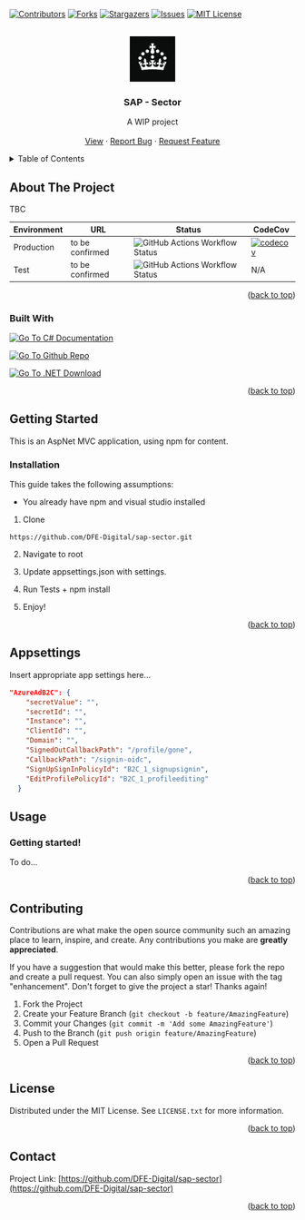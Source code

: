<a name="readme-top"></a>

<!-- PROJECT SHIELDS -->
<!--
*** I'm using markdown "reference style" links for readability.
*** Reference links are enclosed in brackets [ ] instead of parentheses ( ).
*** See the bottom of this document for the declaration of the reference variables
*** for contributors-url, forks-url, etc. This is an optional, concise syntax you may use.
*** https://www.markdownguide.org/basic-syntax/#reference-style-links
-->
[![Contributors][contributors-shield]][contributors-url]
[![Forks][forks-shield]][forks-url]
[![Stargazers][stars-shield]][stars-url]
[![Issues][issues-shield]][issues-url]
[![MIT License][license-shield]][license-url]




<!-- PROJECT LOGO -->
<br />
<div align="center">
  <a href="https://github.com/DFE-Digital/sap-sector/">
    <img src="docs/logo.png" alt="Logo" width="80" height="80">
  </a>

<h3 align="center">SAP - Sector</h3>

  <p align="center">
    A WIP project
    <br />
    <br />
    <a href="#">View</a>
    ·
    <a href="https://github.com/DFE-Digital/sap-sector/issues/new?labels=bug&template=bug-report---.md">Report Bug</a>
    ·
    <a href="https://github.com/DFE-Digital/sap-sector/issues/new?labels=enhancement&template=feature-request---.md">Request Feature</a>
  </p>
</div>



<!-- TABLE OF CONTENTS -->
<details>
  <summary>Table of Contents</summary>
  <ol>
    <li>
      <a href="#about-the-project">About The Project</a>
      <ul>
        <li><a href="#built-with">Built With</a></li>
      </ul>
    </li>
    <li>
      <a href="#getting-started">Getting Started</a>
      <ul>
        <li><a href="#prerequisites">Prerequisites</a></li>
        <li><a href="#installation">Installation</a></li>
      </ul>
    </li>
    <li><a href="#usage">Usage</a></li>
    <li><a href="#roadmap">Roadmap</a></li>
    <li><a href="#contributing">Contributing</a></li>
    <li><a href="#license">License</a></li>
    <li><a href="#contact">Contact</a></li>
    <li><a href="#acknowledgments">Acknowledgments</a></li>
  </ol>
</details>



<!-- ABOUT THE PROJECT -->
## About The Project

TBC

| Environment | URL | Status | CodeCov
| --- | --- | --- | --- |
| Production | to be confirmed | ![GitHub Actions Workflow Status](https://img.shields.io/github/actions/workflow/status/DFE-Digital/sap-sector/dotnet-prod.yml) | [![codecov](https://codecov.io/gh/DFE-Digital/sap-sector/graph/badge.svg?token=QHYJD0NQHO)](https://codecov.io/gh/DFE-Digital/sap-sector) |
| Test | to be confirmed  | ![GitHub Actions Workflow Status](https://img.shields.io/github/actions/workflow/status/DFE-Digital/sap-sector/dotnet-test.yml) | N/A |


<p align="right">(<a href="#readme-top">back to top</a>)</p>



### Built With
<a href="https://docs.microsoft.com/en-us/dotnet/csharp/"><img src="https://img.shields.io/badge/language-C%23-%23178600" title="Go To C# Documentation"></a>

<a href="https://github.com/DFE-Digital/sap-sector"><img src="https://img.shields.io/badge/github-repo-%2324292e?logo=github" title="Go To Github Repo"></a>


<a href="https://dotnet.microsoft.com/download"><img src="https://img.shields.io/badge/dynamic/xml?color=%23512bd4&label=target&query=%2F%2FTargetFramework%5B1%5D&url=https://raw.githubusercontent.com/DFE-Digital/sap-sector/main/Charybdis.Web/Charybdis.Web.csproj&logo=.net" title="Go To .NET Download"></a>




<p align="right">(<a href="#readme-top">back to top</a>)</p>



<!-- GETTING STARTED -->
## Getting Started

This is an AspNet MVC application, using npm for content. 


### Installation

This guide takes the following assumptions:

* You already have npm and visual studio installed



1. Clone 
``` git
https://github.com/DFE-Digital/sap-sector.git
```

2. Navigate to root

3. Update appsettings.json with settings.

4. Run Tests + npm install

5. Enjoy!


<p align="right">(<a href="#readme-top">back to top</a>)</p>

## Appsettings

Insert appropriate app settings here...

``` json
"AzureAdB2C": {
    "secretValue": "",
    "secretId": "",
    "Instance": "",
    "ClientId": "",
    "Domain": "",
    "SignedOutCallbackPath": "/profile/gone",
    "CallbackPath": "/signin-oidc",
    "SignUpSignInPolicyId": "B2C_1_signupsignin",
    "EditProfilePolicyId": "B2C_1_profileediting"
  }
```

<!-- USAGE EXAMPLES -->
## Usage

### Getting started!

To do...

<p align="right">(<a href="#readme-top">back to top</a>)</p>

<!-- CONTRIBUTING -->
## Contributing

Contributions are what make the open source community such an amazing place to learn, inspire, and create. Any contributions you make are **greatly appreciated**.

If you have a suggestion that would make this better, please fork the repo and create a pull request. You can also simply open an issue with the tag "enhancement".
Don't forget to give the project a star! Thanks again!

1. Fork the Project
2. Create your Feature Branch (`git checkout -b feature/AmazingFeature`)
3. Commit your Changes (`git commit -m 'Add some AmazingFeature'`)
4. Push to the Branch (`git push origin feature/AmazingFeature`)
5. Open a Pull Request

<p align="right">(<a href="#readme-top">back to top</a>)</p>



<!-- LICENSE -->
## License

Distributed under the MIT License. See `LICENSE.txt` for more information.

<p align="right">(<a href="#readme-top">back to top</a>)</p>



<!-- CONTACT -->
## Contact

Project Link: [https://github.com/DFE-Digital/sap-sector](https://github.com/DFE-Digital/sap-sector)

<p align="right">(<a href="#readme-top">back to top</a>)</p>


<!-- MARKDOWN LINKS & IMAGES -->
<!-- https://www.markdownguide.org/basic-syntax/#reference-style-links -->
[contributors-shield]: https://img.shields.io/github/contributors/DFE-Digital/sap-sector.svg?style=for-the-badge
[contributors-url]: https://github.com/DFE-Digital/sap-sector/graphs/contributors
[forks-shield]: https://img.shields.io/github/forks/DFE-Digital/sap-sector.svg?style=for-the-badge
[forks-url]: https://github.com/DFE-Digital/sap-sector/network/members
[stars-shield]: https://img.shields.io/github/stars/DFE-Digital/sap-sector.svg?style=for-the-badge
[stars-url]: https://github.com/DFE-Digital/sap-sector/stargazers
[issues-shield]: https://img.shields.io/github/issues/DFE-Digital/sap-sector.svg?style=for-the-badge
[issues-url]: https://github.com/DFE-Digital/sap-sector/issues
[license-shield]: https://img.shields.io/github/license/DFE-Digital/sap-sector.svg?style=for-the-badge
[license-url]: https://github.com/DFE-Digital/sap-sector/blob/master/LICENSE.txt

[language-shield]: https://img.shields.io/badge/dynamic/xml?label=target&query=%2F%2FTargetFramework%5B1%5D&url=https://raw.githubusercontent.com/DFE-Digital/sap-sector/main/Charybdis.Web/Charybdis.Web.csproj&logo=.net?style=for-the-badge

[language-url]: https://learn.microsoft.com/en-us/dotnet/csharp/